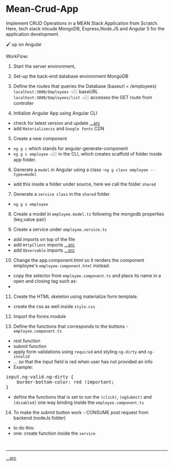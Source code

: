 # Mean-Crud-App

Implement CRUD Operations in a MEAN Stack Application from Scratch. Here, tech stack inlcude MongoDB, Express,Node.JS and Angular 5 for the application development.

🖌 up on Angular

WorkFlow:

1.  Start the server environment,
2.  Set-up the back-end database environment MongoDB
3.  Define the routes that queries the Database (baseurl = /employees)
    <br>
    `localhost:3000/Employees` 👈🏼 baseURL
    <br>
    `localhost:3000/Employees/list` 👈🏼 accesses the GET route from controller

4.  Initialize Angular App using Angular CLI

- check for latest version and update <a href="https://stackoverflow.com/questions/44525746/global-angular-cli-version-greater-than-local-version">...src</a>
- add `Materializecss` and `Google fonts` CDN

5.  Create a new component

- `ng g c` which stands for angular-generate-component
- `ng g c employee` 👈🏼 in the CLI, which creates scaffold of folder inside app folder.

6.  Generate a `model` in Angular using a class -`ng g class employee --type=model`

- add this inside a folder under source, here we call the folder `shared`
7. Generate a `service class` in the `shared` folder
- `ng g s employee`
8. Create a model in `employee.model.ts` following the mongodb properties (key,value pair)

9. Create a service under `employee.service.ts`
- add imports on top of the file
- add `HttpClient` imports  <a href="https://angular.io/guide/http">...src</a>
- add `Observable` imports  <a href="https://developer.telerik.com/topics/web-development/introduction-observables-angular-developers/">...src</a>

10. Change the app.component.html so it renders the component employee's `employee.component.html` instead. 
- copy the selector from `employee.component.ts` and place its name in a open and closing tag such as:
- <app-employee></app-employee>

11. Create the HTML skeleton using materialize form template.
- create the css as well inside `style.css`

12. Import the forms module 

13. Define the functions that corresponds to the buttons - `employee.component.ts`
- rest function
- submit function
- apply form validations using `required` and styling `ng-dirty` and `ng-invalid`
- ... so that the input field is red when user has not provided an info
- Example:
<pre>
input.ng-valid.ng-dirty {
    border-bottom-color: red !important;
}
</pre>
- define the functions that is set to run the `(click)`, `(ngSubmit)` and `[disabled]` one way binding inside the `employee.component.ts`

14. To make the submit button work - CONSUME post request from backend (nodeJs folder)
- to do this:
- one: create function inside the `service`







<br><hr>

<a href="https://www.youtube.com/watch?v=UYh6EvpQquw">...src</a>
